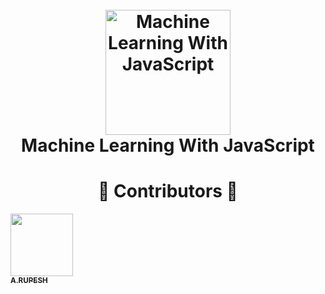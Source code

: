 <h1 align="center">
  <br>
  <img src="https://library.kissclipart.com/20180925/yoe/kissclipart-javascript-clipart-javascript-library-jquery-0fb817622aa27de4.png" alt="
 Machine Learning With JavaScript" width="200"></a>
  <br>
 Machine Learning With JavaScript
  <br>
</h1>







<h1 align="center"> ️💚️ Contributors 💚 </h1>

<!-- ALL-CONTRIBUTORS-LIST:START - Do not remove or modify this section -->
<!-- prettier-ignore -->
[<img src="https://avatars1.githubusercontent.com/u/30566706?s=460&u=fa66403c14af5eafd23a330aee2b3864ed35c9c9&v=4" width="100px;"/><br /><sub><b>A.RUPESH</b></sub>](https://github.com/rupesh1310)<br />
